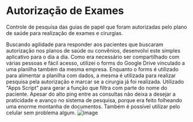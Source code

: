 # Autorização de Exames
Controle de pesquisa das guias de papel que foram autorizadas pelo plano de saúde para realização de exames e cirurgias.

Buscando agilidade para responder aos pacientes que buscaram autorização nos planos de saúde ou convênios, desenvolvi este simples aplicativo para o dia a dia. Como era necessário ser compartilhado com várias pessoas e fácil acesso, utilizei o forms do Google Drive vinculado a uma planilha também da mesma empresa. Enquanto o forms é utilizado para alimentar a planilha com dados, a mesma é utilizada para realizar pesquisa pela autorização e marcar se a cirurgia já foi realizada. Utilizado "Apps Script" para gerar a função que filtra com parte do nome do paciente. Apesar do alto ping entre as consultas não deixa a desejar a praticidade e avanço no sistema de pesquisa, porque era feito folheando uma enorme montanha de documentos. Também é possível utilizar pelo celular sem problema algum.
![image](https://github.com/user-attachments/assets/b48518fb-d74a-4061-83db-b47d85703891)
